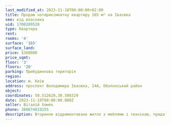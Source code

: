 ```yaml
---
last_modified_at: 2023-11-18T00:00:00+02:00
title: Продаю чотирикімнатну квартиру 165 м² на Івасюка
seo: від власника
uid: 1700289520
type: Квартира
rent:
rooms: '4'
surface: '165'
surface_land:
price: $360000
price_sqmt:
floor: '3'
floors: '20'
parking: Прибудинкова територія
region:
location: м. Київ
address: проспект Володимира Івасюка, 24А, Оболонський район
object:
coordinates: 50.512620,30.508329
date: 2023-11-18T00:00:00.000Z
seller: Віталій Хомяк
phone: 380674019255
description: Вторинне відремонтоване житло з меблями і технікою, придатне для проживання
---
```

